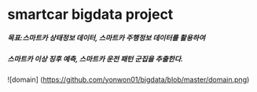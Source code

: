 # smartcar bigdata project

##### 목표:스마트카 상태정보 데이터, 스마트카 주행정보 데이터를 활용하여 
##### 스마트카 이상 징후 예측, 스마트카 운전 패턴 군집을 추출한다. 


![domain] (https://github.com/yonwon01/bigdata/blob/master/domain.png)




























